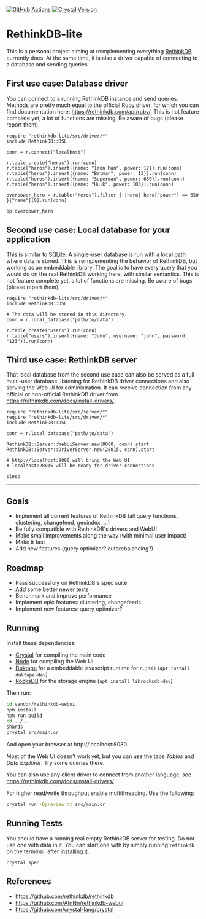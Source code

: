 [![GitHub Actions](https://github.com/lbguilherme/rethinkdb-lite/workflows/Crystal%20CI/badge.svg)](https://github.com/lbguilherme/rethinkdb-lite/actions?query=workflow%3A%22Crystal+CI%22)  [![Crystal Version](https://img.shields.io/badge/crystal%20-0.32.1-brightgreen.svg)](https://github.com/crystal-lang/crystal/releases/tag/0.32.1)

# RethinkDB-lite

This is a personal project aiming at reimplementing everything [RethinkDB](https://rethinkdb.com) currently does. At the same time, it is also a driver capable of connecting to a database and sending queries.

## First use case: Database driver

You can connect to a running RethinkDB instance and send queries. Methods are pretty much equal to the official Ruby driver, for which you can find documentation here: https://rethinkdb.com/api/ruby/. This is not feature complete yet, a lot of functions are missing. Be aware of bugs (please report them).

```cr
require "rethinkdb-lite/src/driver/*"
include RethinkDB::DSL

conn = r.connect("localhost")

r.table_create("heros").run(conn)
r.table("heros").insert({name: "Iron Man", power: 17}).run(conn)
r.table("heros").insert({name: "Batman", power: 13}).run(conn)
r.table("heros").insert({name: "Superman", power: 650}).run(conn)
r.table("heros").insert({name: "Hulk", power: 103}).run(conn)

overpower_hero = r.table("heros").filter { |hero| hero["power"] == 650 }["name"][0].run(conn)

pp overpower_hero

```

## Second use case: Local database for your application

This is similar to SQLite. A single-user database is run with a local path where data is stored. This is reimplementing the behavior of RethinkDB, but working as an embeddable library. The goal is to have every query that you would do on the real RethinkDB working here, with similar semantics. This is not feature complete yet, a lot of functions are missing. Be aware of bugs (please report them).

```cr
require "rethinkdb-lite/src/driver/*"
include RethinkDB::DSL

# The data will be stored in this directory.
conn = r.local_database("path/to/data")

r.table_create("users").run(conn)
r.table("users").insert({name: "John", username: "john", password: "123"}).run(conn)

```

## Third use case: RethinkDB server

That local database from the second use case can also be served as a full multi-user database, listening for RethinkDB driver connections and also serving the Web UI for administration. It can receive connection from any official or non-official RethinkDB driver from https://rethinkdb.com/docs/install-drivers/.

```cr
require "rethinkdb-lite/src/server/*"
require "rethinkdb-lite/src/driver/*"
include RethinkDB::DSL

conn = r.local_database("path/to/data")

RethinkDB::Server::WebUiServer.new(8080, conn).start
RethinkDB::Server::DriverServer.new(28015, conn).start

# http://localhost:8080 will bring the Web UI
# localhost:28015 will be ready for driver connections

sleep
```

---

## Goals

- Implement all current features of RethinkDB (all query functions, clustering, changefeed, geoindex, ...)
- Be fully compatible with RethinkDB's drivers and WebUI
- Make small improvements along the way (with minimal user impact)
- Make it fast
- Add new features (query optimizer? autorebalancing?)

## Roadmap

- Pass successfuly on RethinkDB's spec suite
- Add some better newer tests
- Benchmark and improve performance
- Implement epic features: clustering, changefeeds
- Implement new features: query optimizer?

## Running

Install these dependencies:

- [Crystal](https://crystal-lang.org/) for compiling the main code
- [Node](https://nodejs.org/) for compiling the Web UI
- [Duktape](https://duktape.org/) for a embeddable javascript runtime for `r.js()` (`apt install duktape-dev`)
- [RocksDB](https://rocksdb.org/) for the storage engine (`apt install librocksdb-dev`)

Then run:

```sh
cd vendor/rethinkdb-webui
npm install
npm run build
cd ../..
shards
crystal src/main.cr
```

And open your browser at http://localhost:8080.

Most of the Web UI doesn't work yet, but you can use the tabs _Tables_ and _Data Explorer_. Try some queries there.

You can also use any client driver to connect from another language, see https://rethinkdb.com/docs/install-drivers/.

For higher read/write throughput enable multithreading. Use the following:

```sh
crystal run -Dpreview_mt src/main.cr
```

## Running Tests

You should have a running real empty RethinkDB server for testing. Do not use one with data in it. You can start one with by simply running `rethinkdb` on the terminal, after [installing it](https://rethinkdb.com/).

```
crystal spec
```

## References

- https://github.com/rethinkdb/rethinkdb
- https://github.com/AtnNn/rethinkdb-webui
- https://github.com/crystal-lang/crystal
